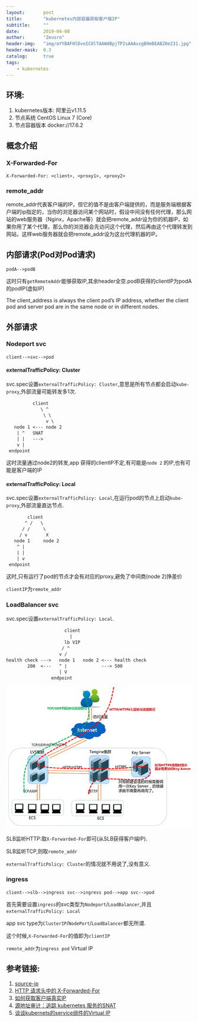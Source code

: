 ```yaml
---
layout:       post
title:        "kubernetes内部容器获取客户端IP"
subtitle:     ""
date:         2019-04-08
author:       "Zeusro"
header-img:   "img/oYYBAFHlDveICOlTAAWdBpjTP2sAAAvzgB9mBEABZ0e231.jpg"
header-mask:  0.3
catalog:      true
tags:
    - kubernetes
---
```



## 环境:

1. kubernetes版本: 阿里云v1.11.5
1. 节点系统 CentOS Linux 7 (Core)
1. 节点容器版本 docker://17.6.2

## 概念介绍

### X-Forwarded-For

```
X-Forwarded-For: <client>, <proxy1>, <proxy2>
```

### remote_addr

remote_addr代表客户端的IP，但它的值不是由客户端提供的，而是服务端根据客户端的ip指定的，当你的浏览器访问某个网站时，假设中间没有任何代理，那么网站的web服务器（Nginx，Apache等）就会把remote_addr设为你的机器IP，如果你用了某个代理，那么你的浏览器会先访问这个代理，然后再由这个代理转发到网站，这样web服务器就会把remote_addr设为这台代理机器的IP。

## 内部请求(Pod对Pod请求)

```
podA-->podB
```

这时只有`getRemoteAddr`能够获取IP,其余header全空.podB获得的clientIP为podA的podIP(虚拟IP)

The client_address is always the client pod’s IP address, whether the client pod and server pod are in the same node or in different nodes.


## 外部请求

### Nodeport svc

```
client-->svc-->pod
```

#### externalTrafficPolicy: Cluster

svc.spec设置`externalTrafficPolicy: Cluster`,意思是所有节点都会启动`kube-proxy`,外部流量可能转发多1次.

```
          client
             \ ^
              \ \
               v \
   node 1 <--- node 2
    | ^   SNAT
    | |   --->
    v |
 endpoint
```

这时流量通过node2的转发,app 获得的clientIP不定,有可能是`node 2` 的IP,也有可能是客户端的IP

#### externalTrafficPolicy: Local

svc.spec设置`externalTrafficPolicy: Local`,在运行pod的节点上启动`kube-proxy`,外部流量直达节点.

```
        client
       ^ /   \
      / /     \
     / v       X
   node 1     node 2
    ^ |
    | |
    | v
 endpoint
```

这时,只有运行了pod的节点才会有对应的proxy,避免了中间商(node 2)挣差价

`clientIP`为`remote_addr`


### LoadBalancer svc

svc.spec设置`externalTrafficPolicy: Local`.

```
                      client
                        |
                      lb VIP
                     / ^
                    v /
health check --->   node 1   node 2 <--- health check
        200  <---   ^ |             ---> 500
                    | V
                 endpoint
```

![image](/img/in-post/get-client-ip-in-kubernetes/15450327712333_zh-CN.png)

SLB监听HTTP:取`X-Forwarded-For`即可(从SLB获得客户端IP).

SLB监听TCP,则取`remote_addr`

`externalTrafficPolicy: Cluster`的情况就不用说了,没有意义.

### ingress

```
client-->slb-->ingress svc-->ingress pod-->app svc-->pod
```

首先需要设置`ingress`的svc类型为`Nodeport`/`LoadBalancer`,并且`externalTrafficPolicy: Local`

app svc type为`ClusterIP`/`NodePort`/`LoadBalancer`都无所谓.

这个时候,`X-Forwarded-For`的值即为`clientIP`

`remote_addr`为`ingress pod` Virtual IP

## 参考链接:

1. [source-ip](https://kubernetes.io/docs/tutorials/services/source-ip/)
1. [HTTP 请求头中的 X-Forwarded-For](https://imququ.com/post/x-forwarded-for-header-in-http.html)
1. [如何获取客户端真实IP](https://help.aliyun.com/document_detail/54007.html?spm=5176.11065259.1996646101.searchclickresult.610a1293EtcJUu)
1. [源地址审计：追踪 kubernetes 服务的SNAT](https://ieevee.com/tech/2017/09/18/k8s-svc-src.html)
1. [谈谈kubernets的service组件的Virtual IP](https://ieevee.com/tech/2017/01/20/k8s-service.html)